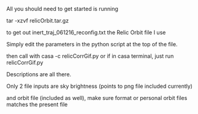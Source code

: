 All you should need to get started is running

tar -xzvf relicOrbit.tar.gz

to get out inert_traj_061216_reconfig.txt the Relic Orbit file I use 

Simply edit the parameters in the python script at the top of the file.

then call with casa -c relicCorrGif.py
or if in casa terminal, just
run relicCorrGif.py

Descriptions are all there.

Only 2 file inputs are sky brightness (points to png file included currently)

and orbit file (included as well), make sure format or personal orbit files matches the present file
